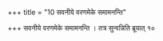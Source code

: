 +++
title = "10 सवनीये वरणमेके समामनन्ति"

+++
सवनीये वरणमेके समामनन्ति । तत्र सुन्वन्निति ब्रूयात् १०